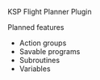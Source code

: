 KSP Flight Planner Plugin

Planned features
- Action groups
- Savable programs
- Subroutines
- Variables
